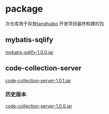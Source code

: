 # package

次仓库用于存放[tanghuibo](https://github.com/tanghuibo) 开发项目最终构建的包

## mybatis-sqlify

[mybatis-sqlify-1.0.0.jar](https://raw.githubusercontent.com/tanghuibo/package/master/mybatis-sqlify/mybatis-sqlify-1.0.0.jar)

## code-collection-server

[code-collection-server-1.0.1.jar](https://raw.githubusercontent.com/tanghuibo/package/master/code-collection-server/code-collection-server-1.0.1.jar)

### 历史版本

[code-collection-server-1.0.0.jar](https://raw.githubusercontent.com/tanghuibo/package/master/code-collection-server/code-collection-server-1.0.0.jar)
